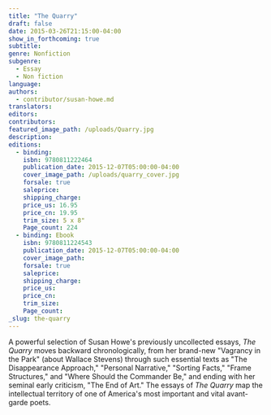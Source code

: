 ```yaml
---
title: "The Quarry"
draft: false
date: 2015-03-26T21:15:00-04:00
show_in_forthcoming: true
subtitle:
genre: Nonfiction
subgenre:
  - Essay
  - Non fiction
language:
authors:
  - contributor/susan-howe.md
translators:
editors:
contributors:
featured_image_path: /uploads/Quarry.jpg
description:
editions:
  - binding:
    isbn: 9780811222464
    publication_date: 2015-12-07T05:00:00-04:00
    cover_image_path: /uploads/quarry_cover.jpg
    forsale: true
    saleprice:
    shipping_charge:
    price_us: 16.95
    price_cn: 19.95
    trim_size: 5 x 8"
    Page_count: 224
  - binding: Ebook
    isbn: 9780811224543
    publication_date: 2015-12-07T05:00:00-04:00
    cover_image_path:
    forsale: true
    saleprice:
    shipping_charge:
    price_us:
    price_cn:
    trim_size:
    Page_count:
_slug: the-quarry
---
```


A powerful selection of Susan Howe's previously uncollected essays, _The Quarry_ moves backward chronologically, from her brand-new "Vagrancy in the Park" (about Wallace Stevens) through such essential texts as "The Disappearance Approach," "Personal Narrative," "Sorting Facts," "Frame Structures," and "Where Should the Commander Be," and ending with her seminal early criticism, "The End of Art." The essays of _The Quarry_ map the intellectual territory of one of America's most important and vital avant-garde poets.

